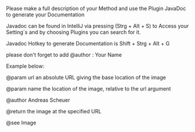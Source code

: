Please make a full description of your Method and use the Plugin JavaDoc to generate your Documentation
<p>
Javadoc can be found in IntelliJ via pressing (Strg + Alt + S) to Access your Setting´s and by choosing Plugins
you can search for it.
<p>
Javadoc Hotkey to generate Documentation is Shift + Strg + Alt + G
<p>
please don't forget to add @author : Your Name

Example below:
<p>
@param url
an absolute URL giving the base location of the image

@param name the location of the image, relative to the url argument

@author Andreas Scheuer

@return the image at the specified URL

@see Image

 